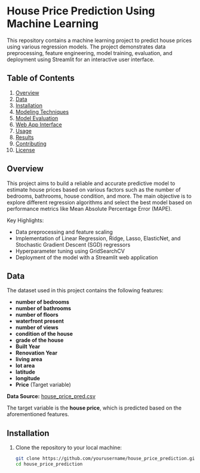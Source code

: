 # House Price Prediction Using Machine Learning

This repository contains a machine learning project to predict house prices using various regression models. The project demonstrates data preprocessing, feature engineering, model training, evaluation, and deployment using Streamlit for an interactive user interface.

## Table of Contents

1. [Overview](#overview)
2. [Data](#data)
3. [Installation](#installation)
4. [Modeling Techniques](#modeling-techniques)
5. [Model Evaluation](#model-evaluation)
6. [Web App Interface](#web-app-interface)
7. [Usage](#usage)
8. [Results](#results)
9. [Contributing](#contributing)
10. [License](#license)

## Overview

This project aims to build a reliable and accurate predictive model to estimate house prices based on various factors such as the number of bedrooms, bathrooms, house condition, and more. The main objective is to explore different regression algorithms and select the best model based on performance metrics like Mean Absolute Percentage Error (MAPE).

Key Highlights:
- Data preprocessing and feature scaling
- Implementation of Linear Regression, Ridge, Lasso, ElasticNet, and Stochastic Gradient Descent (SGD) regressors
- Hyperparameter tuning using GridSearchCV
- Deployment of the model with a Streamlit web application

## Data

The dataset used in this project contains the following features:
- **number of bedrooms**
- **number of bathrooms**
- **number of floors**
- **waterfront present**
- **number of views**
- **condition of the house**
- **grade of the house**
- **Built Year**
- **Renovation Year**
- **living area**
- **lot area**
- **latitude**
- **longitude**
- **Price** (Target variable)

**Data Source:** [house_price_pred.csv](./house_price_pred.csv)

The target variable is the **house price**, which is predicted based on the aforementioned features.

## Installation

1. Clone the repository to your local machine:
   ```bash
   git clone https://github.com/yourusername/house_price_prediction.git
   cd house_price_prediction
